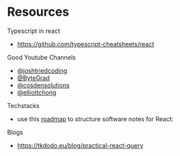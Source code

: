 # Resources

Typescript in react

- https://github.com/typescript-cheatsheets/react

Good Youtube Channels

- [@joshtriedcoding](https://www.youtube.com/@joshtriedcoding)
- [@ByteGrad](https://www.youtube.com/@ByteGrad)
- [@cosdensolutions](https://www.youtube.com/@cosdensolutions)
- [@elliottchong](https://www.youtube.com/@elliottchong)

Techstacks

- use this [roadmap](https://github.com/cosdensolutions/code/blob/master/videos/long/react-developer-roadmap-2024/roadmap.md) to structure software notes for React:

Blogs

- https://tkdodo.eu/blog/practical-react-query
